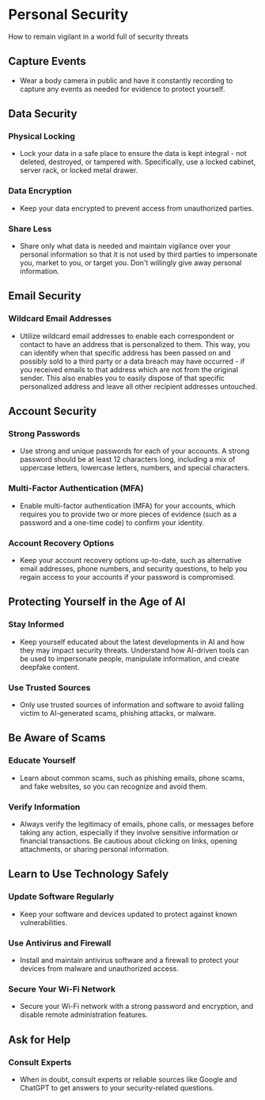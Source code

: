 # Personal Security
How to remain vigilant in a world full of security threats

## Capture Events
- Wear a body camera in public and have it constantly recording to capture any events as needed for evidence to protect yourself.

## Data Security

### Physical Locking
- Lock your data in a safe place to ensure the data is kept integral - not deleted, destroyed, or tampered with. Specifically, use a locked cabinet, server rack, or locked metal drawer.

### Data Encryption
- Keep your data encrypted to prevent access from unauthorized parties.

### Share Less
- Share only what data is needed and maintain vigilance over your personal information so that it is not used by third parties to impersonate you, market to you, or target you. Don't willingly give away personal information.

## Email Security

### Wildcard Email Addresses
- Utilize wildcard email addresses to enable each correspondent or contact to have an address that is personalized to them. This way, you can identify when that specific address has been passed on and possibly sold to a third party or a data breach may have occurred - if you received emails to that address which are not from the original sender. This also enables you to easily dispose of that specific personalized address and leave all other recipient addresses untouched.

## Account Security

### Strong Passwords
- Use strong and unique passwords for each of your accounts. A strong password should be at least 12 characters long, including a mix of uppercase letters, lowercase letters, numbers, and special characters.

### Multi-Factor Authentication (MFA)
- Enable multi-factor authentication (MFA) for your accounts, which requires you to provide two or more pieces of evidence (such as a password and a one-time code) to confirm your identity.

### Account Recovery Options
- Keep your account recovery options up-to-date, such as alternative email addresses, phone numbers, and security questions, to help you regain access to your accounts if your password is compromised.

## Protecting Yourself in the Age of AI

### Stay Informed
- Keep yourself educated about the latest developments in AI and how they may impact security threats. Understand how AI-driven tools can be used to impersonate people, manipulate information, and create deepfake content.

### Use Trusted Sources
- Only use trusted sources of information and software to avoid falling victim to AI-generated scams, phishing attacks, or malware.

## Be Aware of Scams

### Educate Yourself
- Learn about common scams, such as phishing emails, phone scams, and fake websites, so you can recognize and avoid them.

### Verify Information
- Always verify the legitimacy of emails, phone calls, or messages before taking any action, especially if they involve sensitive information or financial transactions. Be cautious about clicking on links, opening attachments, or sharing personal information.

## Learn to Use Technology Safely

### Update Software Regularly
- Keep your software and devices updated to protect against known vulnerabilities.

### Use Antivirus and Firewall
- Install and maintain antivirus software and a firewall to protect your devices from malware and unauthorized access.

### Secure Your Wi-Fi Network
- Secure your Wi-Fi network with a strong password and encryption, and disable remote administration features.

## Ask for Help

### Consult Experts
- When in doubt, consult experts or reliable sources like Google and ChatGPT to get answers to your security-related questions.
